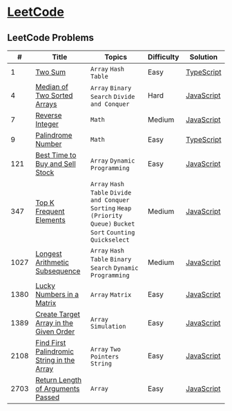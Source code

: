 # [LeetCode](https://leetcode.com/problemset/all/)

## LeetCode Problems

| #    | Title                                                                                                                   | Topics                                                                                                             | Difficulty | Solution                                                                                   |
| ---- | ----------------------------------------------------------------------------------------------------------------------- | ------------------------------------------------------------------------------------------------------------------ | ---------- | ------------------------------------------------------------------------------------------ |
| 1    | [Two Sum](https://leetcode.com/problems/two-sum/)                                                                       | `Array` `Hash Table`                                                                                               | Easy       | [TypeScript](https://github.com/cundodev/leetcode-solutions/blob/master/Solutions/1.ts)    |
| 4    | [Median of Two Sorted Arrays](https://leetcode.com/problems/median-of-two-sorted-arrays/)                               | `Array` `Binary Search` `Divide and Conquer`                                                                       | Hard       | [JavaScript](https://github.com/cundodev/leetcode-solutions/blob/master/Solutions/4.js)    |
| 7    | [Reverse Integer](https://leetcode.com/problems/reverse-integer/)                                                       | `Math`                                                                                                             | Medium     | [JavaScript](https://github.com/cundodev/leetcode-solutions/blob/master/Solutions/7.js)    |
| 9    | [Palindrome Number](https://leetcode.com/problems/palindrome-number/)                                                   | `Math`                                                                                                             | Easy       | [TypeScript](https://github.com/cundodev/leetcode-solutions/blob/master/Solutions/9.ts)    |
| 121  | [Best Time to Buy and Sell Stock](https://leetcode.com/problems/best-time-to-buy-and-sell-stock/)                       | `Array` `Dynamic Programming`                                                                                      | Easy       | [JavaScript](https://github.com/cundodev/leetcode-solutions/blob/master/Solutions/121.js)  |
| 347  | [Top K Frequent Elements](https://leetcode.com/problems/top-k-frequent-elements/description/)                           | `Array` `Hash Table` `Divide and Conquer` `Sorting` `Heap (Priority Queue)` `Bucket Sort` `Counting` `Quickselect` | Medium     | [JavaScript](https://github.com/cundodev/leetcode-solutions/blob/master/Solutions/347.js)  |
| 1027 | [Longest Arithmetic Subsequence](https://leetcode.com/problems/longest-arithmetic-subsequence/)                         | `Array` `Hash Table` `Binary Search` `Dynamic Programming`                                                         | Medium     | [JavaScript](https://github.com/cundodev/leetcode-solutions/blob/master/Solutions/1027.js) |
| 1380 | [Lucky Numbers in a Matrix](https://leetcode.com/problems/lucky-numbers-in-a-matrix/)                                   | `Array` `Matrix`                                                                                                   | Easy       | [JavaScript](https://github.com/cundodev/leetcode-solutions/blob/master/Solutions/1380.js) |
| 1389 | [Create Target Array in the Given Order](https://leetcode.com/problems/create-target-array-in-the-given-order/)         | `Array` `Simulation`                                                                                               | Easy       | [JavaScript](https://github.com/cundodev/leetcode-solutions/blob/master/Solutions/1389.js) |
| 2108 | [Find First Palindromic String in the Array](https://leetcode.com/problems/find-first-palindromic-string-in-the-array/) | `Array` `Two Pointers` `String`                                                                                    | Easy       | [JavaScript](https://github.com/cundodev/leetcode-solutions/blob/master/Solutions/2108.js) |
| 2703 | [Return Length of Arguments Passed](https://leetcode.com/problems/return-length-of-arguments-passed/description/)       | `Array`                                                                                                            | Easy       | [JavaScript](https://github.com/cundodev/leetcode-solutions/blob/master/Solutions/2703.js) |
